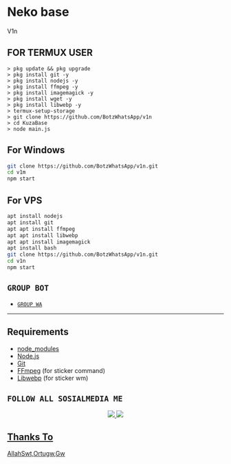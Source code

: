 # Neko base

V1n

## FOR TERMUX USER

```
> pkg update && pkg upgrade
> pkg install git -y
> pkg install nodejs -y
> pkg install ffmpeg -y
> pkg install imagemagick -y
> pkg install wget -y
> pkg install libwebp -y
> termux-setup-storage
> git clone https://github.com/BotzWhatsApp/v1n
> cd KuzaBase
> node main.js
```
## For Windows
```bash
git clone https://github.com/BotzWhatsApp/v1n.git
cd v1m
npm start
```
## For VPS
```bash
apt install nodejs 
apt install git 
apt apt install ffmpeg 
apt apt install libwebp 
apt apt install imagemagick
apt install bash
git clone https://github.com/BotzWhatsApp/v1n.git
cd v1n
npm start
```

## ```GROUP BOT```

- [`GROUP WA`](https://chat.whatsapp.com/G1dSWdhRhpaIUcook1Q6Ei)


---------

## Requirements

* [node_modules](https://github.com/BotzWhatsApp/node_modules/)
* [Node.js](https://nodejs.org/en/)
* [Git](https://git-scm.com/downloads)
* [FFmpeg](https://www.gyan.dev/ffmpeg/builds/) (for sticker command)
* [Libwebp](https://developers.google.com/speed/webp/download) (for sticker wm)


## ```FOLLOW ALL SOSIALMEDIA ME```
<p align="center"> 
<a href="https://wa.me/62895335751267"><img src="https://img.shields.io/badge/WhatsApp-25D366?style=for-the-badge&logo=whatsapp&logoColor=white" />
<a href="https://youtube.com/channel/UC88duvCVK3M_gAwGlQDDdYQ"><img src="https://img.shields.io/badge/YouTube ABIL BOTZ-ff0000?style=for-the-badge&logo=youtube&logoColor=ff000000&link=https://youtube.com/channel/UCJPqI5eVhKPXPL2V8y6pIDA" /><br>
</p>


## Thanks To
AllahSwt,Ortugw,Gw

